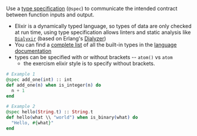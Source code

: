 <!--
This warning is raised when the solution doesn't have a type specification
-->

Use a [type specification](https://elixir-lang.org/getting-started/typespecs-and-behaviours.html#types-and-specs) (`@spec`) to communicate the intended contract between function inputs and output.

- Elixir is a dynamically typed language, so types of data are only checked at run time, using type specification allows linters and static analysis like [`Dialyxir`](https://hexdocs.pm/dialyxir/readme.html) (based on Erlang's [Dialyzer](http://erlang.org/doc/man/dialyzer.html))
- You can find a [complete list](https://hexdocs.pm/elixir/typespecs.html#basic-types) of all the built-in types in the [language documentation](https://hexdocs.pm/elixir/typespecs.html#content)
- types can be specified with or without brackets -- `atom()` vs `atom`
  - the exercism elixir style is to specify without brackets.

```elixir
# Example 1
@spec add_one(int) :: int
def add_one(n) when is_integer(n) do
  n + 1
end

# Example 2
@spec hello(String.t) :: String.t
def hello(what \\ "world") when is_binary(what) do
  "Hello, #{what}"
end
```
